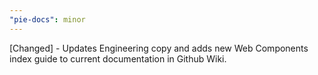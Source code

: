 ```yaml
---
"pie-docs": minor
---
```


[Changed] - Updates Engineering copy and adds new Web Components index guide to current documentation in Github Wiki.
